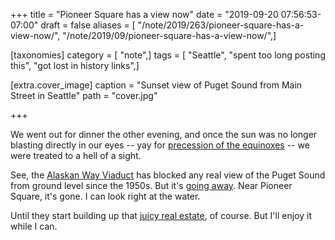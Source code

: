 +++
title = "Pioneer Square has a view now"
date = "2019-09-20 07:56:53-07:00"
draft = false
aliases = [ "/note/2019/263/pioneer-square-has-a-view-now/", "/note/2019/09/pioneer-square-has-a-view-now/",]

[taxonomies]
category = [ "note",]
tags = [ "Seattle", "spent too long posting this", "got lost in history links",]

[extra.cover_image]
caption = "Sunset view of Puget Sound from Main Street in Seattle"
path = "cover.jpg"

+++

We went out for dinner the other evening, and once the sun was no longer blasting directly in our eyes -- yay
for [precession of the equinoxes][] -- we were treated to a hell of a sight.

[precession of the equinoxes]: https://www.britannica.com/science/precession-of-the-equinoxes

See, the [Alaskan Way Viaduct][] has blocked any real view of the Puget Sound from ground level since the 1950s.
But it's [going away][]. Near Pioneer Square, it's gone. I can look right at the water.

[Alaskan Way Viaduct]: https://www.seattlepi.com/local/transportation/article/Photos-65-years-of-the-Alaskan-Way-Viaduct-13284852.php
[going away]: https://www.wsdot.wa.gov/Projects/Viaduct/

Until they start building up that [juicy real estate][], of course. But I'll enjoy it while I can.

[juicy real estate]: https://www.realchangenews.org/2019/03/13/goodbye-viaduct-hello-prime-real-estate